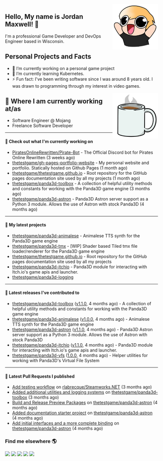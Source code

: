<img src="https://raw.githubusercontent.com/thetestgame/thetestgame/master/images/emotes/testhappyflipped.png" width="150" align="right">

Hello, My name is Jordan Maxwell! :wave:
----

I'm a professional Game Developer and DevOps Engineer based in Wisconsin.

## Personal Projects and Facts

- 🔭 I’m currently working on a personal game project
- 🌱 I’m currently learning Kubernetes.
- ⚡ Fun fact: I've been writing software since I was around 8 years old. I was drawn to programming through my interest in video games.

<img src="https://raw.githubusercontent.com/thetestgame/thetestgame/master/images/emotes/coffee.png" width="150" align="right">

## :briefcase: Where I am currently working at/as

* Software Engineer @ Mojang
* Freelance Software Developer

---

#### 👷 Check out what I'm currently working on


- [PiratesOnlineRewritten/Pirate-Bot](https://github.com/PiratesOnlineRewritten/Pirate-Bot) - The Official Discord bot for Pirates Online Rewritten (3 weeks ago)
- [thetestgame/gh-pages-portfolio-website](https://github.com/thetestgame/gh-pages-portfolio-website) - My personal website and portfolio. Statically hosted on Github Pages (1 month ago)
- [thetestgame/thetestgame.github.io](https://github.com/thetestgame/thetestgame.github.io) - Root repository for the GitHub pages documentation site used by all my projects (1 month ago)
- [thetestgame/panda3d-toolbox](https://github.com/thetestgame/panda3d-toolbox) - A collection of helpful utility methods and constants for working with the Panda3D game engine (3 months ago)
- [thetestgame/panda3d-astron](https://github.com/thetestgame/panda3d-astron) - Panda3D Astron server support as a Python 3 module. Allows the use of Astron with stock Panda3D (4 months ago)

---

#### 🌱 My latest projects

- [thetestgame/panda3d-animalese](https://github.com/thetestgame/panda3d-animalese) - Animalese TTS synth for the Panda3D game engine
- [thetestgame/panda3d-tmx](https://github.com/thetestgame/panda3d-tmx) - [WIP] Shader based Tiled tmx file loader/renderer for the Panda3D game engine
- [thetestgame/thetestgame.github.io](https://github.com/thetestgame/thetestgame.github.io) - Root repository for the GitHub pages documentation site used by all my projects
- [thetestgame/panda3d-itchio](https://github.com/thetestgame/panda3d-itchio) - Panda3D module for interacting with Itch.io&#39;s game apis and launcher.
- [thetestgame/panda3d-logging](https://github.com/thetestgame/panda3d-logging)

---

#### 🔭 Latest releases I've contributed to

- [thetestgame/panda3d-toolbox](https://github.com/thetestgame/panda3d-toolbox) ([v1.1.0](https://github.com/thetestgame/panda3d-toolbox/releases/tag/v1.1.0), 4 months ago) - A collection of helpful utility methods and constants for working with the Panda3D game engine
- [thetestgame/panda3d-animalese](https://github.com/thetestgame/panda3d-animalese) ([v1.0.0](https://github.com/thetestgame/panda3d-animalese/releases/tag/v1.0.0), 4 months ago) - Animalese TTS synth for the Panda3D game engine
- [thetestgame/panda3d-astron](https://github.com/thetestgame/panda3d-astron) ([v1.1.0](https://github.com/thetestgame/panda3d-astron/releases/tag/v1.1.0), 4 months ago) - Panda3D Astron server support as a Python 3 module. Allows the use of Astron with stock Panda3D
- [thetestgame/panda3d-itchio](https://github.com/thetestgame/panda3d-itchio) ([v1.1.0](https://github.com/thetestgame/panda3d-itchio/releases/tag/v1.1.0), 4 months ago) - Panda3D module for interacting with Itch.io&#39;s game apis and launcher.
- [thetestgame/panda3d-vfs](https://github.com/thetestgame/panda3d-vfs) ([1.0.0](https://github.com/thetestgame/panda3d-vfs/releases/tag/1.0.0), 4 months ago) - Helper utilities for working with Panda3D&#39;s Virtual File System

---

#### 🔨 Latest Pull Requests I published

- [Add testing workflow](https://github.com/rlabrecque/Steamworks.NET/pull/661) on [rlabrecque/Steamworks.NET](https://github.com/rlabrecque/Steamworks.NET) (3 months ago)
- [Added additional utilities and logging systems](https://github.com/thetestgame/panda3d-toolbox/pull/1) on [thetestgame/panda3d-toolbox](https://github.com/thetestgame/panda3d-toolbox) (3 months ago)
- [Build and Release Preview Packages](https://github.com/thetestgame/panda3d-astron/pull/3) on [thetestgame/panda3d-astron](https://github.com/thetestgame/panda3d-astron) (4 months ago)
- [Added documentation starter project](https://github.com/thetestgame/panda3d-astron/pull/2) on [thetestgame/panda3d-astron](https://github.com/thetestgame/panda3d-astron) (4 months ago)
- [Add initial interfaces and a more complete binding](https://github.com/thetestgame/panda3d-astron/pull/1) on [thetestgame/panda3d-astron](https://github.com/thetestgame/panda3d-astron) (4 months ago)

### Find me elsewhere 🌎

<a href="https://linkedin.com/in/thetestgame" target="_blank" rel="noopener noreferrer"><img src="https://img.shields.io/badge/LinkedIn-Jordan%20Maxwell-purple?logo=linkedin&logoColor=blue&color=blue&style=flat-square" /></a>
<a href="https://twitter.com/thetestgame2" target="_blank" rel="noopener noreferrer"><img src="https://img.shields.io/badge/Twitter-thetestgame2-purple?logo=twitter&logoColor=white&color=blue&style=flat-square" /></a>
<a href="https://twitch.tv/thetestgame" target="_blank" rel="noopener noreferrer"><img src="https://img.shields.io/badge/Twitch-thetestgame-purple?labelColor=6441a5&logo=twitch&logoColor=white&&style=flat-square" /></a>
<a href="https://youtube.com/channel/UCe3YxaTrVk25oaO1mFSs2cw" target="_blank" rel="noopener noreferrer"><img src="https://img.shields.io/badge/Youtube-Jordan%20Maxwell-red?labelColor=FF0000&logo=youtube&logoColor=white&style=flat-square&color=red" /></a>
<a href="https://steamcommunity.com/id/thetestgame" target="_blank" rel="noopener noreferrer"><img src="https://img.shields.io/badge/Steam-thetestgame-purple?logo=steam&logoColor=black&color=black&style=flat-square" /></a>
